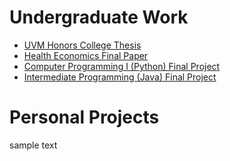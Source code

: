 # Undergraduate Work

- [UVM Honors College Thesis](hcol-thesis.html)
- [Health Economics Final Paper](econ-4850-final-paper.html)
- [Computer Programming I (Python) Final Project](cs-021-final-project.html)
- [Intermediate Programming (Java) Final Project](cs-110-final-project.html)

# Personal Projects
































sample text
